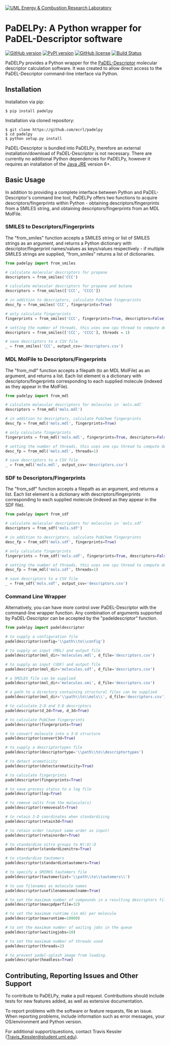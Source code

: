 [![UML Energy & Combustion Research Laboratory](https://sites.uml.edu/hunter-mack/files/2021/11/ECRL_final.png)](http://faculty.uml.edu/Hunter_Mack/)

# PaDELPy: A Python wrapper for PaDEL-Descriptor software

[![GitHub version](https://badge.fury.io/gh/ecrl%2Fpadelpy.svg)](https://badge.fury.io/gh/ecrl%2Fpadelpy)
[![PyPI version](https://badge.fury.io/py/padelpy.svg)](https://badge.fury.io/py/padelpy)
[![GitHub license](https://img.shields.io/badge/license-MIT-blue.svg)](https://raw.githubusercontent.com/ecrl/padelpy/master/LICENSE.txt)
[![Build Status](https://dev.azure.com/uml-ecrl/package-management/_apis/build/status/ECRL.PaDELPy?branchName=master)](https://dev.azure.com/uml-ecrl/package-management/_build/latest?definitionId=2&branchName=master)

PaDELPy provides a Python wrapper for the [PaDEL-Descriptor](https://pubmed.ncbi.nlm.nih.gov/21425294/) molecular descriptor calculation software. It was created to allow direct access to the PaDEL-Descriptor command-line interface via Python.

## Installation

Installation via pip:

```
$ pip install padelpy
```

Installation via cloned repository:

```
$ git clone https://github.com/ecrl/padelpy
$ cd padelpy
$ python setup.py install
```

PaDEL-Descriptor is bundled into PaDELPy, therefore an external installation/download of PaDEL-Descriptor is not necessary. There are currently no additional Python dependencies for PaDELPy, however it requires an installation of the [Java JRE](https://www.oracle.com/technetwork/java/javase/downloads/jre8-downloads-2133155.html) version 6+.

## Basic Usage

In addition to providing a complete interface between Python and PaDEL-Descriptor's command line tool, PaDELPy offers two functions to acquire descriptors/fingerprints within Python - obtaining descriptors/fingerprints from a SMILES string, and obtaining descriptors/fingerprints from an MDL MolFile.

### SMILES to Descriptors/Fingerprints

The "from_smiles" function accepts a SMILES string or list of SMILES strings as an argument, and returns a Python dictionary with descriptor/fingerprint names/values as keys/values respectively - if multiple SMILES strings are supplied, "from_smiles" returns a list of dictionaries.

```python
from padelpy import from_smiles

# calculate molecular descriptors for propane
descriptors = from_smiles('CCC')

# calculate molecular descriptors for propane and butane
descriptors = from_smiles(['CCC', 'CCCC'])

# in addition to descriptors, calculate PubChem fingerprints
desc_fp = from_smiles('CCC', fingerprints=True)

# only calculate fingerprints
fingerprints = from_smiles('CCC', fingerprints=True, descriptors=False)

# setting the number of threads, this uses one cpu thread to compute descriptors
descriptors = from_smiles(['CCC', 'CCCC'], threads = 1)

# save descriptors to a CSV file
_ = from_smiles('CCC', output_csv='descriptors.csv')
```

### MDL MolFile to Descriptors/Fingerprints

The "from_mdl" function accepts a filepath (to an MDL MolFile) as an argument, and returns a list. Each list element is a dictionary with descriptors/fingerprints corresponding to each supplied molecule (indexed as they appear in the MolFile).

```python
from padelpy import from_mdl

# calculate molecular descriptors for molecules in `mols.mdl`
descriptors = from_mdl('mols.mdl')

# in addition to descriptors, calculate PubChem fingerprints
desc_fp = from_mdl('mols.mdl', fingerprints=True)

# only calculate fingerprints
fingerprints = from_mdl('mols.mdl', fingerprints=True, descriptors=False)

# setting the number of threads, this uses one cpu thread to compute descriptors
desc_fp = from_mdl('mols.mdl', threads=1)

# save descriptors to a CSV file
_ = from_mdl('mols.mdl', output_csv='descriptors.csv')
```

### SDF to Descriptors/Fingerprints

The "from_sdf" function accepts a filepath as an argument, and returns a list.
Each list element is a dictionary with descriptors/fingerprints corresponding to each supplied
molecule (indexed as they appear in the SDF file).

```python
from padelpy import from_sdf

# calculate molecular descriptors for molecules in `mols.sdf`
descriptors = from_sdf('mols.sdf')

# in addition to descriptors, calculate PubChem fingerprints
desc_fp = from_sdf('mols.sdf', fingerprints=True)

# only calculate fingerprints
fingerprints = from_sdf('mols.sdf', fingerprints=True, descriptors=False)

# setting the number of threads, this uses one cpu thread to compute descriptors
desc_fp = from_mdl('mols.sdf', threads=1)

# save descriptors to a CSV file
_ = from_sdf('mols.sdf', output_csv='descriptors.csv')
```

### Command Line Wrapper

Alternatively, you can have more control over PaDEL-Descriptor with the command-line wrapper function. Any combination of arguments supported by PaDEL-Descriptor can be accepted by the "padeldescriptor" function.

```python
from padelpy import padeldescriptor

# to supply a configuration file
padeldescriptor(config='\\path\\to\\config')

# to supply an input (MDL) and output file
padeldescriptor(mol_dir='molecules.mdl', d_file='descriptors.csv')

# to supply an input (SDF) and output file
padeldescriptor(mol_dir='molecules.sdf', d_file='descriptors.csv')

# a SMILES file can be supplied
padeldescriptor(mol_dir='molecules.smi', d_file='descriptors.csv')

# a path to a directory containing structural files can be supplied
padeldescriptor(mol_dir='\\path\\to\\mols\\', d_file='descriptors.csv')

# to calculate 2-D and 3-D descriptors
padeldescriptor(d_2d=True, d_3d=True)

# to calculate PubChem fingerprints
padeldescriptor(fingerprints=True)

# to convert molecule into a 3-D structure
padeldescriptor(convert3d=True)

# to supply a descriptortypes file
padeldescriptor(descriptortype='\\path\\to\\descriptortypes')

# to detect aromaticity
padeldescriptor(detectaromaticity=True)

# to calculate fingerprints
padeldescriptor(fingerprints=True)

# to save process status to a log file
padeldescriptor(log=True)

# to remove salts from the molecule(s)
padeldescriptor(removesalt=True)

# to retain 3-D coordinates when standardizing
padeldescriptor(retain3d=True)

# to retain order (output same order as input)
padeldescriptor(retainorder=True)

# to standardize nitro groups to N(:O):O
padeldescriptor(standardizenitro=True)

# to standardize tautomers
padeldescriptor(standardizetautomers=True)

# to specify a SMIRKS tautomers file
padeldescriptor(tautomerlist='\\path\\to\\tautomers\\')

# to use filenames as molecule names
padeldescriptor(usefilenameasmolname=True)

# to set the maximum number of compounds in a resulting descriptors file
padeldescriptor(maxcpdperfile=32)

# to set the maximum runtime (in mS) per molecule
padeldescriptor(maxruntime=10000)

# to set the maximum number of waiting jobs in the queue
padeldescriptor(waitingjobs=10)

# to set the maximum number of threads used
padeldescriptor(threads=2)

# to prevent padel-splash image from loading.
padeldescriptor(headless=True)

```

## Contributing, Reporting Issues and Other Support

To contribute to PaDELPy, make a pull request. Contributions should include tests for new features added, as well as extensive documentation.

To report problems with the software or feature requests, file an issue. When reporting problems, include information such as error messages, your OS/environment and Python version.

For additional support/questions, contact Travis Kessler (Travis_Kessler@student.uml.edu).
